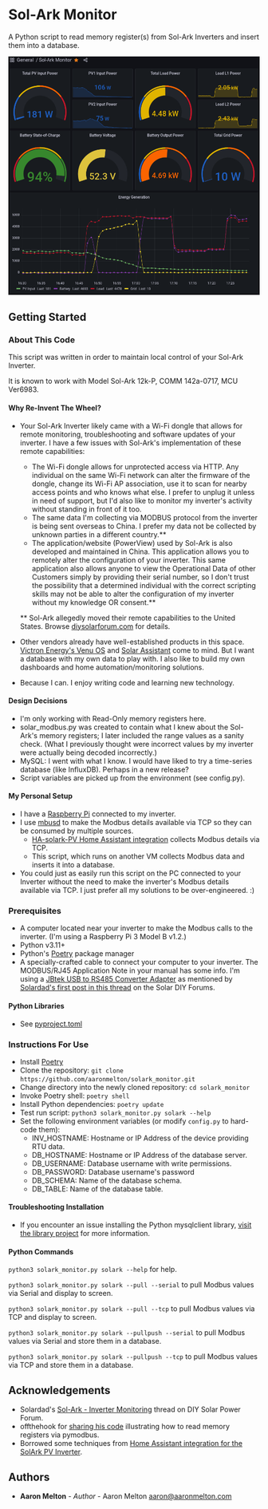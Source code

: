 # Sol-Ark Monitor

A Python script to read memory register(s) from Sol-Ark Inverters and insert them into a database.

![Sol-Ark Dashboard](solark_dashboard.png)

## Getting Started

### About This Code
This script was written in order to maintain local control of your Sol-Ark Inverter.

It is known to work with Model Sol-Ark 12k-P, COMM 142a-0717, MCU Ver6983.

#### Why Re-Invent The Wheel?
* Your Sol-Ark Inverter likely came with a Wi-Fi dongle that allows for remote
  monitoring, troubleshooting and software updates of your inverter.  I have a
  few issues with Sol-Ark's implementation of these remote capabilities:
  - The Wi-Fi dongle allows for unprotected access via HTTP.  Any individual on
    the same Wi-Fi network can alter the firmware of the dongle, change its Wi-Fi
    AP association, use it to scan for nearby access points and who knows what
    else.  I prefer to unplug it unless in need of support, but I'd also like to
    monitor my inverter's activity without standing in front of it too.
  - The same data I'm collecting via MODBUS protocol from the inverter is being
    sent overseas to China.  I prefer my data not be collected by unknown parties
    in a different country.**
  - The application/website (PowerView) used by Sol-Ark is also developed and
    maintained in China.  This application allows you to remotely alter the
    configuration of your inverter.  This same application also allows anyone
    to view the Operational Data of other Customers simply by providing their
    serial number, so I don't trust the possibility that a determined individual
    with the correct scripting skills may not be able to alter the configuration
    of my inverter without my knowledge OR consent.**
  
  ** Sol-Ark allegedly moved their remote capabilities to the United States. Browse [diysolarforum.com](https://diysolarforum.com/) for details.
* Other vendors already have well-established products in this space.
  [Victron Energy's Venu OS](https://github.com/victronenergy/venus) and [Solar Assistant](https://solar-assistant.io/) come to mind.
  But I want a database with my own data to play with.  I also like to build
  my own dashboards and home automation/monitoring solutions.
* Because I can.  I enjoy writing code and learning new technology.

#### Design Decisions
* I'm only working with Read-Only memory registers here.
* solar_modbus.py was created to contain what I knew about the Sol-Ark's memory
  registers; I later included the range values as a sanity check.  (What I
  previously thought were incorrect values by my inverter were actually being
  decoded incorrectly.)
* MySQL: I went with what I know.  I would have liked to try a time-series
  database (like InfluxDB).  Perhaps in a new release?
* Script variables are picked up from the environment (see config.py).

#### My Personal Setup
* I have a [Raspberry Pi](https://www.raspberrypi.org/) connected to my inverter.
* I use [mbusd](https://github.com/3cky/mbusd) to make the Modbus details available 
  via TCP so they can be consumed by multiple sources.
  * [HA-solark-PV Home Assistant integration](https://github.com/pbix/HA-solark-PV) collects Modbus details via TCP.
  * This script, which runs on another VM collects Modbus data and inserts it into a database.
* You could just as easily run this script on the PC connected to your Inverter
  without the need to make the inverter's Modbus details available via TCP.  I
  just prefer all my solutions to be over-engineered. :) 

### Prerequisites
* A computer located near your inverter to make the Modbus calls to the
  inverter.  (I'm using a Raspberry Pi 3 Model B v1.2.)
* Python v3.11+
* Python's [Poetry](https://python-poetry.org/) package manager
* A specially-crafted cable to connect your computer to your inverter.  The
  MODBUS/RJ45 Application Note in your manual has some info.  I'm using a
  [JBtek USB to RS485 Converter Adapter](https://www.amazon.com/gp/product/B00NKAJGZM/ref=ppx_yo_dt_b_asin_title_o06_s00?ie=UTF8&psc=1) 
  as mentioned by [Solardad's first post in this thread](https://diysolarforum.com/threads/sol-ark-inverter-monitoring.23717/#post-279953) on the Solar DIY Forums.

#### Python Libraries
* See [pyproject.toml](pyproject.toml)

### Instructions For Use
* Install [Poetry](https://python-poetry.org/docs/#installing-with-the-official-installer)
* Clone the repository: `git clone https://github.com/aaronmelton/solark_monitor.git`
* Change directory into the newly cloned repository: `cd solark_monitor`
* Invoke Poetry shell: `poetry shell`
* Install Python dependencies: `poetry update`
* Test run script: `python3 solark_monitor.py solark --help`
* Set the following environment variables (or modify `config.py` to hard-code them):
  * INV_HOSTNAME: Hostname or IP Address of the device providing RTU data.
  * DB_HOSTNAME: Hostname or IP Address of the database server.
  * DB_USERNAME: Database username with write permissions.
  * DB_PASSWORD: Database username's password
  * DB_SCHEMA: Name of the database schema.
  * DB_TABLE: Name of the database table.

#### Troubleshooting Installation
* If you encounter an issue installing the Python mysqlclient library, [visit the library project](https://pypi.org/project/mysqlclient/) for more information.

#### Python Commands
`python3 solark_monitor.py solark --help` for help.

`python3 solark_monitor.py solark --pull --serial` to pull Modbus values via Serial and display to screen.

`python3 solark_monitor.py solark --pull --tcp` to pull Modbus values via TCP and display to screen.

`python3 solark_monitor.py solark --pullpush --serial` to pull Modbus values via Serial and store them in a database.

`python3 solark_monitor.py solark --pullpush --tcp` to pull Modbus values via TCP and store them in a database.

## Acknowledgements
* Solardad's [Sol-Ark - Inverter Monitoring](https://diysolarforum.com/threads/sol-ark-inverter-monitoring.23717/) thread on DIY Solar Power Forum.
* offthehook for [sharing his code](https://diysolarforum.com/threads/sol-ark-inverter-monitoring.23717/post-299534) illustrating how to read memory registers via pymodbus.
* Borrowed some techniques from [Home Assistant integration for the SolArk PV Inverter](https://github.com/pbix/HA-solark-PV).

## Authors
* **Aaron Melton** - *Author* - Aaron Melton <aaron@aaronmelton.com>
